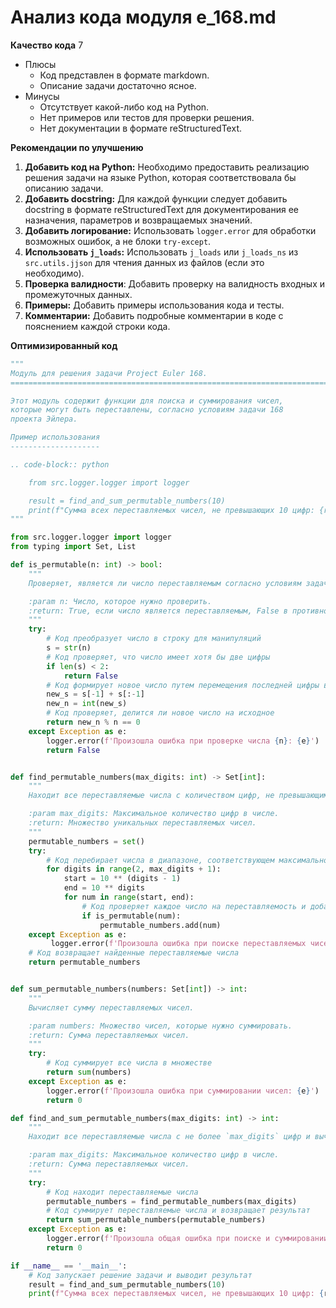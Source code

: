 # Анализ кода модуля e_168.md

**Качество кода**
7
- Плюсы
    - Код представлен в формате markdown.
    - Описание задачи достаточно ясное.
- Минусы
    - Отсутствует какой-либо код на Python.
    - Нет примеров или тестов для проверки решения.
    - Нет документации в формате reStructuredText.

**Рекомендации по улучшению**

1.  **Добавить код на Python:** Необходимо предоставить реализацию решения задачи на языке Python, которая соответствовала бы описанию задачи.
2.  **Добавить docstring:** Для каждой функции следует добавить docstring в формате reStructuredText для документирования ее назначения, параметров и возвращаемых значений.
3.  **Добавить логирование:** Использовать `logger.error` для обработки возможных ошибок, а не блоки `try-except`.
4.  **Использовать `j_loads`:** Использовать `j_loads` или `j_loads_ns` из `src.utils.jjson` для чтения данных из файлов (если это необходимо).
5.  **Проверка валидности**: Добавить проверку на валидность входных и промежуточных данных.
6.  **Примеры:** Добавить примеры использования кода и тесты.
7.  **Комментарии:** Добавить подробные комментарии в коде с пояснением каждой строки кода.

**Оптимизированный код**

```python
"""
Модуль для решения задачи Project Euler 168.
=========================================================================================

Этот модуль содержит функции для поиска и суммирования чисел,
которые могут быть переставлены, согласно условиям задачи 168
проекта Эйлера.

Пример использования
--------------------

.. code-block:: python

    from src.logger.logger import logger

    result = find_and_sum_permutable_numbers(10)
    print(f"Сумма всех переставляемых чисел, не превышающих 10 цифр: {result}")
"""

from src.logger.logger import logger
from typing import Set, List

def is_permutable(n: int) -> bool:
    """
    Проверяет, является ли число переставляемым согласно условиям задачи.

    :param n: Число, которое нужно проверить.
    :return: True, если число является переставляемым, False в противном случае.
    """
    try:
        # Код преобразует число в строку для манипуляций
        s = str(n)
        # Код проверяет, что число имеет хотя бы две цифры
        if len(s) < 2:
            return False
        # Код формирует новое число путем перемещения последней цифры в начало
        new_s = s[-1] + s[:-1]
        new_n = int(new_s)
        # Код проверяет, делится ли новое число на исходное
        return new_n % n == 0
    except Exception as e:
        logger.error(f'Произошла ошибка при проверке числа {n}: {e}')
        return False


def find_permutable_numbers(max_digits: int) -> Set[int]:
    """
    Находит все переставляемые числа с количеством цифр, не превышающим `max_digits`.

    :param max_digits: Максимальное количество цифр в числе.
    :return: Множество уникальных переставляемых чисел.
    """
    permutable_numbers = set()
    try:
        # Код перебирает числа в диапазоне, соответствующем максимальному количеству цифр
        for digits in range(2, max_digits + 1):
            start = 10 ** (digits - 1)
            end = 10 ** digits
            for num in range(start, end):
                # Код проверяет каждое число на переставляемость и добавляет его в множество
                if is_permutable(num):
                    permutable_numbers.add(num)
    except Exception as e:
         logger.error(f'Произошла ошибка при поиске переставляемых чисел: {e}')
    # Код возвращает найденные переставляемые числа
    return permutable_numbers


def sum_permutable_numbers(numbers: Set[int]) -> int:
    """
    Вычисляет сумму переставляемых чисел.

    :param numbers: Множество чисел, которые нужно суммировать.
    :return: Сумма переставляемых чисел.
    """
    try:
        # Код суммирует все числа в множестве
        return sum(numbers)
    except Exception as e:
        logger.error(f'Произошла ошибка при суммировании чисел: {e}')
        return 0

def find_and_sum_permutable_numbers(max_digits: int) -> int:
    """
    Находит все переставляемые числа с не более `max_digits` цифр и вычисляет их сумму.

    :param max_digits: Максимальное количество цифр в числе.
    :return: Сумма переставляемых чисел.
    """
    try:
        # Код находит переставляемые числа
        permutable_numbers = find_permutable_numbers(max_digits)
        # Код суммирует переставляемые числа и возвращает результат
        return sum_permutable_numbers(permutable_numbers)
    except Exception as e:
        logger.error(f'Произошла общая ошибка при поиске и суммировании: {e}')
        return 0

if __name__ == '__main__':
    # Код запускает решение задачи и выводит результат
    result = find_and_sum_permutable_numbers(10)
    print(f"Сумма всех переставляемых чисел, не превышающих 10 цифр: {result}")
```